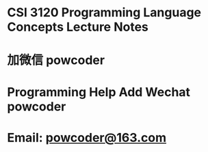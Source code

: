 # CSI 3120 Programming Language Concepts Lecture Notes
# 加微信 powcoder

# Programming Help Add Wechat powcoder

# Email: powcoder@163.com

